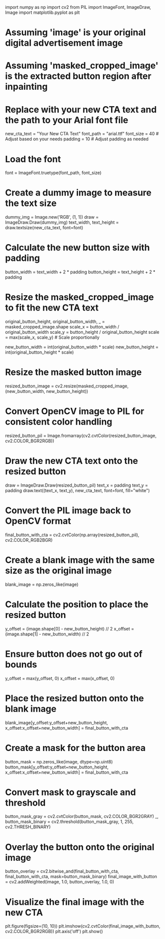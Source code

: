 import numpy as np
import cv2
from PIL import ImageFont, ImageDraw, Image
import matplotlib.pyplot as plt

# Assuming 'image' is your original digital advertisement image
# Assuming 'masked_cropped_image' is the extracted button region after inpainting
# Replace with your new CTA text and the path to your Arial font file
new_cta_text = "Your New CTA Text"
font_path = "arial.ttf"
font_size = 40  # Adjust based on your needs
padding = 10  # Adjust padding as needed

# Load the font
font = ImageFont.truetype(font_path, font_size)

# Create a dummy image to measure the text size
dummy_img = Image.new('RGB', (1, 1))
draw = ImageDraw.Draw(dummy_img)
text_width, text_height = draw.textsize(new_cta_text, font=font)

# Calculate the new button size with padding
button_width = text_width + 2 * padding
button_height = text_height + 2 * padding

# Resize the masked_cropped_image to fit the new CTA text
original_button_height, original_button_width, _ = masked_cropped_image.shape
scale_x = button_width / original_button_width
scale_y = button_height / original_button_height
scale = max(scale_x, scale_y)  # Scale proportionally

new_button_width = int(original_button_width * scale)
new_button_height = int(original_button_height * scale)

# Resize the masked button image
resized_button_image = cv2.resize(masked_cropped_image, (new_button_width, new_button_height))

# Convert OpenCV image to PIL for consistent color handling
resized_button_pil = Image.fromarray(cv2.cvtColor(resized_button_image, cv2.COLOR_BGR2RGB))

# Draw the new CTA text onto the resized button
draw = ImageDraw.Draw(resized_button_pil)
text_x = padding
text_y = padding
draw.text((text_x, text_y), new_cta_text, font=font, fill="white")

# Convert the PIL image back to OpenCV format
final_button_with_cta = cv2.cvtColor(np.array(resized_button_pil), cv2.COLOR_RGB2BGR)

# Create a blank image with the same size as the original image
blank_image = np.zeros_like(image)

# Calculate the position to place the resized button
y_offset = (image.shape[0] - new_button_height) // 2
x_offset = (image.shape[1] - new_button_width) // 2

# Ensure button does not go out of bounds
y_offset = max(y_offset, 0)
x_offset = max(x_offset, 0)

# Place the resized button onto the blank image
blank_image[y_offset:y_offset+new_button_height, x_offset:x_offset+new_button_width] = final_button_with_cta

# Create a mask for the button area
button_mask = np.zeros_like(image, dtype=np.uint8)
button_mask[y_offset:y_offset+new_button_height, x_offset:x_offset+new_button_width] = final_button_with_cta

# Convert mask to grayscale and threshold
button_mask_gray = cv2.cvtColor(button_mask, cv2.COLOR_BGR2GRAY)
_, button_mask_binary = cv2.threshold(button_mask_gray, 1, 255, cv2.THRESH_BINARY)

# Overlay the button onto the original image
button_overlay = cv2.bitwise_and(final_button_with_cta, final_button_with_cta, mask=button_mask_binary)
final_image_with_button = cv2.addWeighted(image, 1.0, button_overlay, 1.0, 0)

# Visualize the final image with the new CTA
plt.figure(figsize=(10, 10))
plt.imshow(cv2.cvtColor(final_image_with_button, cv2.COLOR_BGR2RGB))
plt.axis('off')
plt.show()
